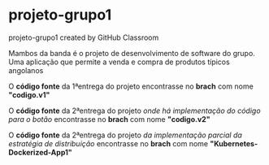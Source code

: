# projeto-grupo1
projeto-grupo1 created by GitHub Classroom

Mambos da banda é o projeto de desenvolvimento de software do grupo. Uma aplicação que permite a venda e compra de produtos típicos angolanos

O **código fonte** da 1ªentrega do projeto encontrasse no **brach** com nome **"codigo.v1"**

O **código fonte** da 2ªentrega do projeto *onde há implementação do código para o botão* encontrasse no **brach** com nome **"codigo.v2"**

O **código fonte** da 2ªentrega do projeto *da implementação parcial da estratégia de distribuição* encontrasse no **brach** com nome **"Kubernetes-Dockerized-App1"**
